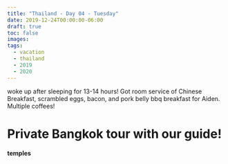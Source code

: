 ```yaml
---
title: "Thailand - Day 04 - Tuesday"
date: 2019-12-24T00:00:00-06:00
draft: true
toc: false
images:
tags: 
  - vacation
  - thailand
  - 2019
  - 2020
---
```


woke up after sleeping for 13-14 hours! Got room service of Chinese Breakfast, scrambled eggs, bacon, and pork belly bbq breakfast for Aiden.  Multiple coffees!

# Private Bangkok tour with our guide!

#### temples

